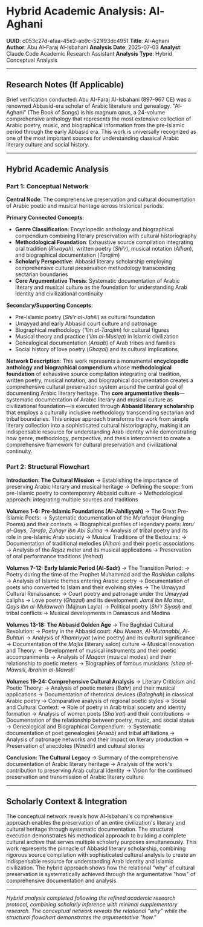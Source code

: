 # Hybrid Academic Analysis: Al-Aghani

**UUID**: c053c27d-afaa-45e2-ab9c-521f93dc4951
**Title**: Al-Aghani  
**Author**: Abu Al-Faraj Al-Isbahani
**Analysis Date**: 2025-07-03
**Analyst**: Claude Code Academic Research Assistant
**Analysis Type**: Hybrid Conceptual Analysis

---

## Research Notes (If Applicable)
Brief verification conducted: Abu Al-Faraj Al-Isbahani (897-967 CE) was a renowned Abbasid-era scholar of Arabic literature and genealogy. "Al-Aghani" (The Book of Songs) is his magnum opus, a 24-volume comprehensive anthology that represents the most extensive collection of Arabic poetry, music, and biographical information from the pre-Islamic period through the early Abbasid era. This work is universally recognized as one of the most important sources for understanding classical Arabic literary culture and social history.

---

## Hybrid Academic Analysis

### Part 1: Conceptual Network

**Central Node**: The comprehensive preservation and cultural documentation of Arabic poetic and musical heritage across historical periods.

**Primary Connected Concepts**:
- **Genre Classification**: Encyclopedic anthology and biographical compendium combining literary preservation with cultural historiography
- **Methodological Foundation**: Exhaustive source compilation integrating oral tradition (*Riwayah*), written poetry (*Shi'r*), musical notation (*Alhan*), and biographical documentation (*Tarajim*)
- **Scholarly Perspective**: Abbasid literary scholarship employing comprehensive cultural preservation methodology transcending sectarian boundaries
- **Core Argumentative Thesis**: Systematic documentation of Arabic literary and musical culture as the foundation for understanding Arab identity and civilizational continuity

**Secondary/Supporting Concepts**:
- Pre-Islamic poetry (*Shi'r al-Jahili*) as cultural foundation
- Umayyad and early Abbasid court culture and patronage
- Biographical methodology (*'Ilm al-Tarajim*) for cultural figures
- Musical theory and practice (*'Ilm al-Musiqa*) in Islamic civilization
- Genealogical documentation (*Ansab*) of Arab tribes and families
- Social history of love poetry (*Ghazal*) and its cultural implications

**Network Description**: This work represents a monumental **encyclopedic anthology and biographical compendium** whose **methodological foundation** of exhaustive source compilation integrating oral tradition, written poetry, musical notation, and biographical documentation creates a comprehensive cultural preservation system around the central goal of documenting Arabic literary heritage. The **core argumentative thesis**—systematic documentation of Arabic literary and musical culture as civilizational foundation—is executed through **Abbasid literary scholarship** that employs a culturally inclusive methodology transcending sectarian and tribal boundaries. This unique approach transforms the work from simple literary collection into a sophisticated cultural historiography, making it an indispensable resource for understanding Arab identity while demonstrating how genre, methodology, perspective, and thesis interconnect to create a comprehensive framework for cultural preservation and civilizational continuity.

### Part 2: Structural Flowchart

**Introduction: The Cultural Mission**
-> Establishing the importance of preserving Arabic literary and musical heritage
-> Defining the scope: from pre-Islamic poetry to contemporary Abbasid culture
-> Methodological approach: integrating multiple sources and traditions

**Volumes 1-6: Pre-Islamic Foundations (Al-Jahiliyyah)**
-> The Great Pre-Islamic Poets:
   -> Systematic documentation of the *Mu'allaqat* (Hanging Poems) and their contexts
   -> Biographical profiles of legendary poets: *Imru' al-Qays*, *Tarafa*, *Zuhayr ibn Abi Sulma*
   -> Analysis of tribal poetry and its role in pre-Islamic Arab society
-> Musical Traditions of the Bedouins:
   -> Documentation of traditional melodies (*Alhan*) and their poetic associations
   -> Analysis of the *Rajaz* meter and its musical applications
   -> Preservation of oral performance traditions (*Inshad*)

**Volumes 7-12: Early Islamic Period (Al-Sadr)**
-> The Transition Period:
   -> Poetry during the time of the Prophet Muhammad and the *Rashidun* caliphs
   -> Analysis of Islamic themes entering Arabic poetry
   -> Documentation of poets who converted to Islam and their evolving styles
-> The Umayyad Cultural Renaissance:
   -> Court poetry and patronage under the Umayyad caliphs
   -> Love poetry (*Ghazal*) and its development: *Jamil ibn Ma'mar*, *Qays ibn al-Mulawwah* (Majnun Layla)
   -> Political poetry (*Shi'r Siyasi*) and tribal conflicts
   -> Musical developments in Damascus and Medina

**Volumes 13-18: The Abbasid Golden Age**
-> The Baghdad Cultural Revolution:
   -> Poetry in the Abbasid court: *Abu Nuwas*, *Al-Mutanabbi*, *Al-Buhturi*
   -> Analysis of *Khamriyyat* (wine poetry) and its cultural significance
   -> Documentation of the *Majlis* (literary salon) culture
-> Musical Innovation and Theory:
   -> Development of musical instruments and their poetic accompaniments
   -> Analysis of *Maqam* (musical modes) and their relationship to poetic meters
   -> Biographies of famous musicians: *Ishaq al-Mawsili*, *Ibrahim al-Mawsili*

**Volumes 19-24: Comprehensive Cultural Analysis**
-> Literary Criticism and Poetic Theory:
   -> Analysis of poetic meters (*Bahr*) and their musical applications
   -> Documentation of rhetorical devices (*Balaghah*) in classical Arabic poetry
   -> Comparative analysis of regional poetic styles
-> Social and Cultural Context:
   -> Role of poetry in Arab tribal society and identity formation
   -> Analysis of women poets (*Sha'irat*) and their contributions
   -> Documentation of the relationship between poetry, music, and social status
-> Genealogical and Biographical Compendium:
   -> Systematic documentation of poet genealogies (*Ansab*) and tribal affiliations
   -> Analysis of patronage networks and their impact on literary production
   -> Preservation of anecdotes (*Nawdir*) and cultural stories

**Conclusion: The Cultural Legacy**
-> Summary of the comprehensive documentation of Arabic literary heritage
-> Analysis of the work's contribution to preserving Arab cultural identity
-> Vision for the continued preservation and transmission of Arabic literary culture

---

## Scholarly Context & Integration

The conceptual network reveals how Al-Isbahani's comprehensive approach enables the preservation of an entire civilization's literary and cultural heritage through systematic documentation. The structural execution demonstrates his methodical approach to building a complete cultural archive that serves multiple scholarly purposes simultaneously. This work represents the pinnacle of Abbasid literary scholarship, combining rigorous source compilation with sophisticated cultural analysis to create an indispensable resource for understanding Arab identity and Islamic civilization. The hybrid approach shows how the relational "why" of cultural preservation is systematically achieved through the argumentative "how" of comprehensive documentation and analysis.

---

*Hybrid analysis completed following the refined academic research protocol, combining scholarly inference with minimal supplementary research. The conceptual network reveals the relational "why" while the structural flowchart demonstrates the argumentative "how."*